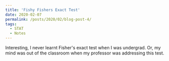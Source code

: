```yaml
---
title: 'Fishy Fishers Exact Test'
date: 2020-02-07
permalink: /posts/2020/02/blog-post-4/
tags:
  - STAT
  - Notes
---
```


Interesting, I never learnt Fisher's exact test when I was undergrad. Or, my mind was out of the classroom when my professor was addressing this test. 